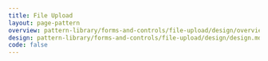 ```yaml
---
title: File Upload
layout: page-pattern
overview: pattern-library/forms-and-controls/file-upload/design/overview.md
design: pattern-library/forms-and-controls/file-upload/design/design.md
code: false
---
```

